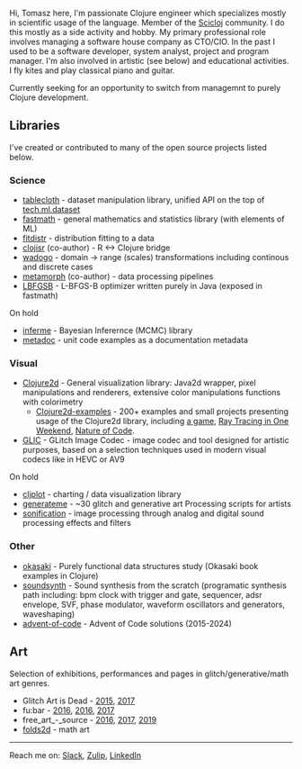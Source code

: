 Hi, Tomasz here, I'm passionate Clojure engineer which specializes mostly in scientific usage of the language. Member of the [Scicloj](https://scicloj.github.io/) community. I do this mostly as a side activity and hobby. My primary professional role involves managing a software house company as CTO/CIO. In the past I used to be a software developer, system analyst, project and program manager. I'm also involved in artistic (see below) and educational activities. I fly kites and play classical piano and guitar.

Currently seeking for an opportunity to switch from managemnt to purely Clojure development.

## Libraries

I've created or contributed to many of the open source projects listed below.

### Science

* [tablecloth](https://github.com/scicloj/tablecloth) - dataset manipulation library, unified API on the top of [tech.ml.dataset](https://github.com/techascent/tech.ml.dataset)
* [fastmath](https://github.com/generateme/fastmath) - general mathematics and statistics library (with elements of ML)
* [fitdistr](https://github.com/generateme/fitdistr) - distribution fitting to a data
* [clojisr](https://github.com/scicloj/clojisr) (co-author) - R <-> Clojure bridge
* [wadogo](https://github.com/scicloj/wadogo) - domain -> range (scales) transformations including continous and discrete cases
* [metamorph](https://github.com/scicloj/metamorph) (co-author) - data processing pipelines
* [LBFGSB](https://github.com/genmeblog/LBFGSBJava) - L-BFGS-B optimizer written purely in Java (exposed in fastmath)

On hold

* [inferme](https://github.com/generateme/inferme) - Bayesian Inferernce (MCMC) library
* [metadoc](https://github.com/generateme/metadoc) - unit code examples as a documentation metadata

### Visual

* [Clojure2d](https://github.com/Clojure2D/clojure2d) - General visualization library: Java2d wrapper, pixel manipulations and renderers, extensive color manipulations functions with colorimetry
    * [Clojure2d-examples](https://github.com/Clojure2D/clojure2d) - 200+ examples and small projects presenting usage of the Clojure2d library, including [a game](https://github.com/Clojure2D/clojure2d-examples/tree/master/src/games/the_king), [Ray Tracing in One Weekend](https://github.com/Clojure2D/clojure2d-examples/tree/master/src/rt4), [Nature of Code](https://github.com/Clojure2D/clojure2d-examples/tree/master/src/NOC).
* [GLIC](https://github.com/GlitchCodec/GLIC) - GLitch Image Codec - image codec and tool designed for artistic purposes, based on a selection techniques used in modern visual codecs like in HEVC or AV9

On hold

* [cljplot](https://github.com/generateme/cljplot) - charting / data visualization library
* [generateme](https://github.com/genmeblog/GenerateMe) - ~30 glitch and generative art Processing scripts for artists
* [sonification](https://github.com/SonifyIt/sonification) - image processing through analog and digital sound processing effects and filters

### Other

* [okasaki](https://github.com/genmeblog/okasaki) - Purely functional data structures study (Okasaki book examples in Clojure)
* [soundsynth](https://github.com/genmeblog/soundsynth) - Sound synthesis from the scratch (programatic synthesis path including: bpm clock with trigger and gate, sequencer, adsr envelope, SVF, phase modulator, waveform oscillators and generators, waveshaping)
* [advent-of-code](https://github.com/genmeblog/advent-of-code) - Advent of Code solutions (2015-2024)

## Art

Selection of exhibitions, performances and pages in glitch/generative/math art genres.

* Glitch Art is Dead - [2015](https://rozdzielchleb.pl/glitch-art-is-dead/), [2017](https://gamutgallerympls.com/2017/02/10/glitch-art-is-dead/)
* fu:bar - [2016](https://fubar.space/2016/sonification-data-as-sound/), [2016](https://fubar.space/2016/making-an-image-codec-for-artistic-purposes/), [2017](https://fubar.space/2017/silent-coding/)
* free_art_-_source - [2016](https://formatc.hr/free_art_-_src-2016/), [2017](https://www.subsite.hr/2017/03/performans-silent-coding-u-okviru-izlozbe-free_art_-_source/), [2019](https://formatc.hr/free_art_-_src-2019/)
* [folds2d](https://www.tumblr.com/folds2d) - math art
  
---

Reach me on: [Slack](clojurians.slack.com), [Zulip](https://scicloj.github.io/docs/community/chat/), [LinkedIn](https://www.linkedin.com/in/tomasz-sulej-b70557/)
